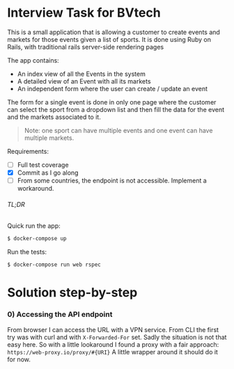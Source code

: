 # Interview Task for BVtech

This is a small application that is allowing a customer to create events and markets for those events given a list of sports. It is done using Ruby on Rails, with traditional rails server-side rendering pages

The app contains:
* An index view of all the Events in the system
* A detailed view of an Event with all its markets
* An independent form where the user can create / update an event

The form for a single event is done in only one page where the customer can select the sport from a dropdown list and then fill the data for the event and the markets associated to it.
> Note: one sport can have multiple events and one event can have multiple markets.

Requirements:
- [ ] Full test coverage
- [x] Commit as I go along
- [ ] From some countries, the endpoint is not accessible. Implement a workaround.

###### TL;DR
Quick run the app:
```bash
$ docker-compose up
```
Run the tests:
```bash
$ docker-compose run web rspec
```

# Solution step-by-step

### 0) Accessing the API endpoint

From browser I can access the URL with a VPN service. From CLI the first try was with curl and with `X-Forwarded-For` set.
Sadly the situation is not that easy here.
So with a little lookaround I found a proxy with a fair approach: `https://web-proxy.io/proxy/#{URI}`
A little wrapper around it should do it for now.

